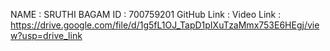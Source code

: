 NAME : SRUTHI BAGAM
ID : 700759201
GitHub Link : 
Video Link : https://drive.google.com/file/d/1g5fL1OJ_TapD1pIXuTzaMmx753E6HEgj/view?usp=drive_link

